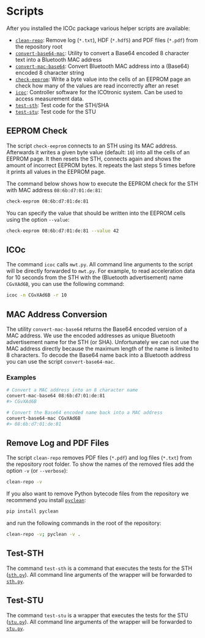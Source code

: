 # Scripts

After you installed the ICOc package various helper scripts are available:

- [`clean-repo`](#section:remove-log-and-pdf-files): Remove log (`*.txt`), HDF (`*.hdf5`) and PDF files (`*.pdf`) from the repository root
- [`convert-base64-mac`](#section:mac-address-conversion): Utility to convert a Base64 encoded 8 character text into a Bluetooth MAC address
- [`convert-mac-base64`](#section:mac-address-conversion): Convert Bluetooth MAC address into a (Base64) encoded 8 character string
- [`check-eeprom`](#section:eeprom-check): Write a byte value into the cells of an EEPROM page an check how many of the values are read incorrectly after an reset
- [`icoc`](#section:icoc): Controller software for the ICOtronic system. Can be used to access measurement data.
- [`test-sth`](#section:test-sth): Test code for the STH/SHA
- [`test-stu`](#section:test-stu): Test code for the STU

<a name="section:eeprom-check"></a>

## EEPROM Check

The script `check-eeprom` connects to an STH using its MAC address. Afterwards it writes a given byte value (default: `10`) into all the cells of an EEPROM page. It then resets the STH, connects again and shows the amount of incorrect EEPROM bytes. It repeats the last steps 5 times before it prints all values in the EEPROM page.

The command below shows how to execute the EEPROM check for the STH with MAC address `08:6b:d7:01:de:81`:

```sh
check-eeprom 08:6b:d7:01:de:81
```

You can specify the value that should be written into the EEPROM cells using the option `--value`:

```sh
check-eeprom 08:6b:d7:01:de:81 --value 42
```

<a name="section:icoc"></a>

## ICOc

The command `icoc` calls `mwt.py`. All command line arguments to the script will be directly forwarded to `mwt.py`. For example, to read acceleration data for 10 seconds from the STH with the (Bluetooth advertisement) name `CGvXAd6B`, you can use the following command:

```sh
icoc -n CGvXAd6B -r 10
```

<a name="section:mac-address-conversion"></a>

## MAC Address Conversion

The utility `convert-mac-base64` returns the Base64 encoded version of a MAC address. We use the encoded addresses as unique Bluetooth advertisement name for the STH (or SHA). Unfortunately we can not use the MAC address directly because the maximum length of the name is limited to 8 characters. To decode the Base64 name back into a Bluetooth address you can use the script `convert-base64-mac`.

### Examples

```sh
# Convert a MAC address into an 8 character name
convert-mac-base64 08:6b:d7:01:de:81
#> CGvXAd6B

# Convert the Base64 encoded name back into a MAC address
convert-base64-mac CGvXAd6B
#> 08:6b:d7:01:de:81
```

<a name="section:remove-log-and-pdf-files"></a>

## Remove Log and PDF Files

The script `clean-repo` removes PDF files (`*.pdf`) and log files (`*.txt`) from the repository root folder. To show the names of the removed files add the option `-v` (or `--verbose`):

```sh
clean-repo -v
```

If you also want to remove Python bytecode files from the repository we recommend you install [`pyclean`](https://pypi.org/project/pyclean/):

```sh
pip install pyclean
```

and run the following commands in the root of the repository:

```sh
clean-repo -v; pyclean -v .
```

<a name="section:test-sth"></a>

## Test-STH

The command `test-sth` is a command that executes the tests for the STH ([`sth.py`][]). All command line arguments of the wrapper will be forwarded to [`sth.py`][].

[`sth.py`]: ../mytoolit/test/production/sth.py

<a name="section:test-stu"></a>

## Test-STU

The command `test-stu` is a wrapper that executes the tests for the STU ([`stu.py`][]). All command line arguments of the wrapper will be forwarded to [`stu.py`][].

[`stu.py`]: ../mytoolit/test/production/stu.py
